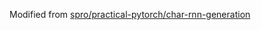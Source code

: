 Modified from [spro/practical-pytorch/char-rnn-generation](https://github.com/spro/practical-pytorch/tree/master/char-rnn-generation)